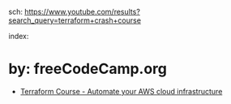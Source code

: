 sch: https://www.youtube.com/results?search_query=terraform+crash+course

index:

# by: freeCodeCamp.org
- [Terraform Course - Automate your AWS cloud infrastructure](https://youtu.be/SLB_c_ayRMo)
